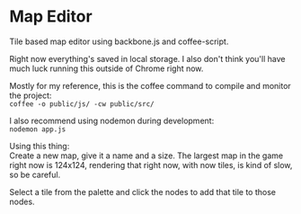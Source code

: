 Map Editor
==========

Tile based map editor using backbone.js and coffee-script.

Right now everything's saved in local storage. I also don't think you'll have much luck running this outside of Chrome right now.

Mostly for my reference, this is the coffee command to compile and monitor the project:  
`coffee -o public/js/ -cw public/src/`

I also recommend using nodemon during development:  
`nodemon app.js`

Using this thing:  
Create a new map, give it a name and a size. The largest map in the game right now is 124x124, rendering that right now, with now tiles, is kind of slow, so be careful.

Select a tile from the palette and click the nodes to add that tile to those nodes.